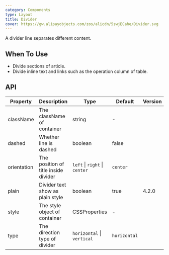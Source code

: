 ```yaml
---
category: Components
type: Layout
title: Divider
cover: https://gw.alipayobjects.com/zos/alicdn/5swjECahe/Divider.svg
---
```


A divider line separates different content.

## When To Use

- Divide sections of article.
- Divide inline text and links such as the operation column of table.

## API

| Property    | Description                          | Type                          | Default      | Version |
| ----------- | ------------------------------------ | ----------------------------- | ------------ | ------- |
| className   | The className of container           | string                        | -            |         |
| dashed      | Whether line is dashed               | boolean                       | false        |         |
| orientation | The position of title inside divider | `left` \| `right` \| `center` | `center`     |         |
| plain       | Divider text show as plain style     | boolean                       | true         | 4.2.0   |
| style       | The style object of container        | CSSProperties                 | -            |         |
| type        | The direction type of divider        | `horizontal` \| `vertical`    | `horizontal` |         |
